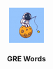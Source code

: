 <!-- PROJECT LOGO -->
<br />
<div align="center">
  <img src="/src/assets/4cd350.jpg" alt="Logo" width="80" height="80">
  <h3 align="center">GRE Words</h3>
</div>